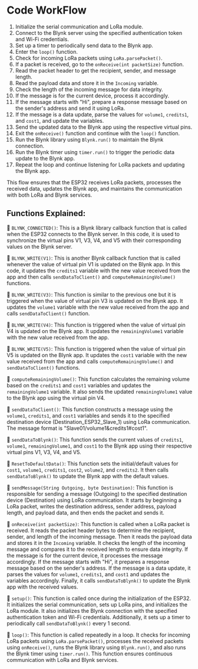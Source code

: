 
# Code WorkFlow

1. Initialize the serial communication and LoRa module.
2. Connect to the Blynk server using the specified authentication token and Wi-Fi credentials.
3. Set up a timer to periodically send data to the Blynk app.
4. Enter the `loop()` function.
5. Check for incoming LoRa packets using `LoRa.parsePacket()`.
6. If a packet is received, go to the `onReceive(int packetSize)` function.
7. Read the packet header to get the recipient, sender, and message length.
8. Read the payload data and store it in the `Incoming` variable.
9. Check the length of the incoming message for data integrity.
10. If the message is for the current device, process it accordingly.
11. If the message starts with "Hi", prepare a response message based on the sender's address and send it using LoRa.
12. If the message is a data update, parse the values for `volume1`, `credits1`, and `cost1`, and update the variables.
13. Send the updated data to the Blynk app using the respective virtual pins.
14. Exit the `onReceive()` function and continue with the `loop()` function.
15. Run the Blynk library using `Blynk.run()` to maintain the Blynk connection.
16. Run the Blynk timer using `timer.run()` to trigger the periodic data update to the Blynk app.
17. Repeat the loop and continue listening for LoRa packets and updating the Blynk app.

This flow ensures that the ESP32 receives LoRa packets, processes the received data, updates the Blynk app, and maintains the communication with both LoRa and Blynk services.

## Functions Explained:

📌 `BLYNK_CONNECTED()`: This is a Blynk library callback function that is called when the ESP32 connects to the Blynk server. In this code, it is used to synchronize the virtual pins V1, V3, V4, and V5 with their corresponding values on the Blynk server.

📌 `BLYNK_WRITE(V1)`: This is another Blynk callback function that is called whenever the value of virtual pin V1 is updated on the Blynk app. In this code, it updates the `credits1` variable with the new value received from the app and then calls `sendDataToClient()` and `computeRemainingVolume()` functions.

📌 `BLYNK_WRITE(V3)`: This function is similar to the previous one but it is triggered when the value of virtual pin V3 is updated on the Blynk app. It updates the `volume1` variable with the new value received from the app and calls `sendDataToClient()` function.

📌 `BLYNK_WRITE(V4)`: This function is triggered when the value of virtual pin V4 is updated on the Blynk app. It updates the `remainingVolume1` variable with the new value received from the app.

📌 `BLYNK_WRITE(V5)`: This function is triggered when the value of virtual pin V5 is updated on the Blynk app. It updates the `cost1` variable with the new value received from the app and calls `computeRemainingVolume()` and `sendDataToClient()` functions.

📌 `computeRemainingVolume()`: This function calculates the remaining volume based on the `credits1` and `cost1` variables and updates the `remainingVolume1` variable. It also sends the updated `remainingVolume1` value to the Blynk app using the virtual pin V4.

📌 `sendDataToClient()`: This function constructs a message using the `volume1`, `credits1`, and `cost1` variables and sends it to the specified destination device (Destination_ESP32_Slave_1) using LoRa communication. The message format is "Slave01/volume1&credits1#cost1".

📌 `sendDataToBlynk()`: This function sends the current values of `credits1`, `volume1`, `remainingVolume1`, and `cost1` to the Blynk app using their respective virtual pins V1, V3, V4, and V5.

📌 `ResetToDefaultData()`: This function sets the initial/default values for `cost1`, `volume1`, `credits1`, `cost2`, `volume2`, and `credits2`. It then calls `sendDataToBlynk()` to update the Blynk app with the default values.

📌 `sendMessage(String Outgoing, byte Destination)`: This function is responsible for sending a message (Outgoing) to the specified destination device (Destination) using LoRa communication. It starts by beginning a LoRa packet, writes the destination address, sender address, payload length, and payload data, and then ends the packet and sends it.

📌 `onReceive(int packetSize)`: This function is called when a LoRa packet is received. It reads the packet header bytes to determine the recipient, sender, and length of the incoming message. Then it reads the payload data and stores it in the `Incoming` variable. It checks the length of the incoming message and compares it to the received length to ensure data integrity. If the message is for the current device, it processes the message accordingly. If the message starts with "Hi", it prepares a response message based on the sender's address. If the message is a data update, it parses the values for `volume1`, `credits1`, and `cost1` and updates the variables accordingly. Finally, it calls `sendDataToBlynk()` to update the Blynk app with the received values.

📌 `setup()`: This function is called once during the initialization of the ESP32. It initializes the serial communication, sets up LoRa pins, and initializes the LoRa module. It also initializes the Blynk connection with the specified authentication token and Wi-Fi credentials. Additionally, it sets up a timer to periodically call `sendDataToBlynk()` every 1 second.

📌 `loop()`: This function is called repeatedly in a loop. It checks for incoming LoRa packets using `LoRa.parsePacket()`, processes the received packets using `onReceive()`, runs the Blynk library using `Blynk.run()`, and also runs the Blynk timer using `timer.run()`. This function ensures continuous communication with LoRa and Blynk services.
